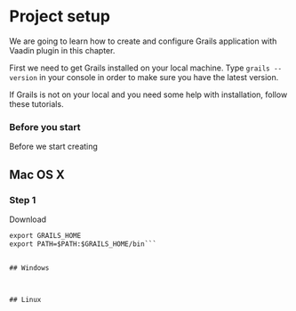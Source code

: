 # Project setup

We are going to learn how to create and configure Grails application with Vaadin plugin in this chapter.

First we need to get Grails installed on your local machine. Type `grails --version` in your console in order to make sure you have the latest version.

If Grails is not on your local and you need some help with installation, follow these tutorials.

### Before you start

Before we start creating 

## Mac OS X

### Step 1
Download 

```GRAILS_HOME=/Users/steve/Documents/Libraries/grails-3.1.7
export GRAILS_HOME
export PATH=$PATH:$GRAILS_HOME/bin```


## Windows



## Linux




